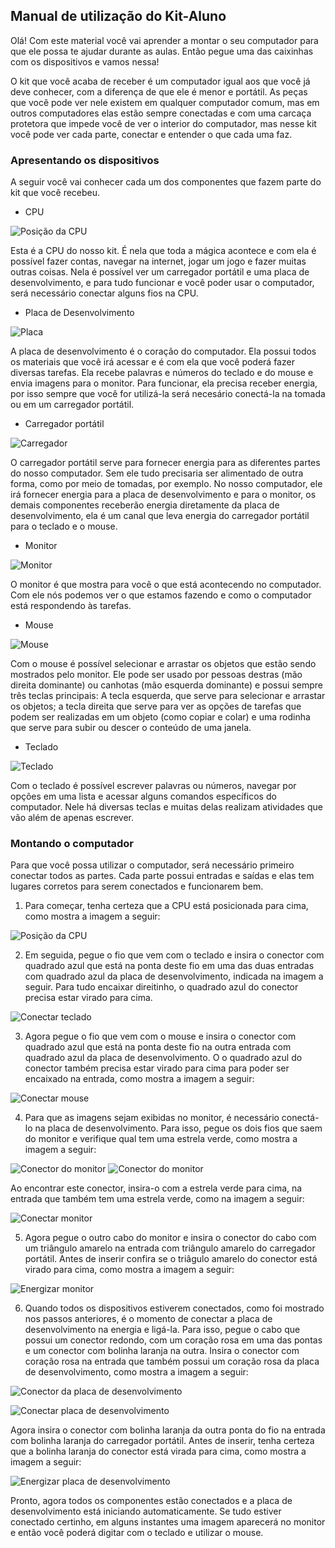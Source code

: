 ## Manual de utilização do Kit-Aluno

Olá! Com este material você vai aprender a montar o seu computador para que ele possa te ajudar durante as aulas. Então pegue uma das caixinhas com os dispositivos e vamos nessa!

O kit que você acaba de receber é um computador igual aos que você já deve conhecer, com a diferença de que ele é menor e portátil. As peças que você pode ver nele existem em qualquer computador comum, mas em outros computadores elas estão sempre conectadas e com uma carcaça protetora que impede você de ver o interior do computador, mas nesse kit você pode ver cada parte, conectar e entender o que cada uma faz. 

### Apresentando os dispositivos

A seguir você vai conhecer cada um dos componentes que fazem parte do kit que você recebeu.

- CPU

![Posição da CPU](Imagens/1.jpg "Posição da CPU")

Esta é a CPU do nosso kit. É nela que toda a mágica acontece e com ela é possível fazer contas, navegar na internet, jogar um jogo e fazer muitas outras coisas. Nela é possível ver um carregador portátil e uma placa de desenvolvimento, e para tudo funcionar e você poder usar o computador, será necessário conectar alguns fios na CPU.


- Placa de Desenvolvimento

![Placa](Imagens/placa.png "Placa de Desenvolvimento")

A placa de desenvolvimento é o coração do computador. Ela possui todos os materiais que você irá acessar e é com ela que você poderá fazer diversas tarefas. Ela recebe palavras e números do teclado e do mouse e envia imagens para o monitor. Para funcionar, ela precisa receber energia, por isso sempre que você for utilizá-la será necesário conectá-la na tomada ou em um carregador portátil.


- Carregador portátil

![Carregador](Imagens/carregador.png "carregador")

O carregador portátil serve para fornecer energia para as diferentes partes do nosso computador. Sem ele tudo precisaria ser alimentado de outra forma, como por meio de tomadas, por exemplo. No nosso computador, ele irá fornecer energia para a placa de desenvolvimento e para o monitor, os demais componentes receberão energia diretamente da placa de desenvolvimento, ela é um canal que leva energia do carregador portátil para o teclado e o mouse.

- Monitor

![Monitor](Imagens/monitor.png "Monitor")

O monitor é que mostra para você o que está acontecendo no computador. Com ele nós podemos ver o que estamos fazendo e como o computador está respondendo às tarefas.

- Mouse

![Mouse](Imagens/3.jpg "Mouse")

Com o mouse é possível selecionar e arrastar os objetos que estão sendo mostrados pelo monitor. Ele pode ser usado por pessoas destras (mão direita dominante) ou canhotas (mão esquerda dominante) e possui sempre três teclas principais: A tecla esquerda, que serve para selecionar e arrastar os objetos; a tecla direita que serve para ver as opções de tarefas que podem ser realizadas em um objeto (como copiar e colar) e uma rodinha que serve para subir ou descer o conteúdo de uma janela.

- Teclado

![Teclado](Imagens/2.jpg "Teclado")

Com o teclado é possível escrever palavras ou números, navegar por opções em uma lista e acessar alguns comandos específicos do computador. Nele há diversas teclas e muitas delas realizam atividades que vão além de apenas escrever. 

### Montando o computador

Para que você possa utilizar o computador, será necessário primeiro conectar todos as partes. Cada parte possui entradas e saídas e elas tem lugares corretos para serem conectados e funcionarem bem. 

1. Para começar, tenha certeza que a CPU está posicionada para cima, como mostra a imagem a seguir:

![Posição da CPU](Imagens/1.jpg "Posição da CPU")

2. Em seguida, pegue o fio que vem com o teclado e insira o conector com quadrado azul que está na ponta deste fio em uma das duas entradas com quadrado azul da placa de desenvolvimento, indicada na imagem a seguir. Para tudo encaixar direitinho, o quadrado azul do conector precisa estar virado para cima.

![Conectar teclado](Imagens/22.jpg "Conectar teclado")

3. Agora pegue o fio que vem com o mouse e insira o conector com quadrado azul que está na ponta deste fio na outra entrada com quadrado azul da placa de desenvolvimento. O o quadrado azul do conector também precisa estar virado para cima para poder ser encaixado na entrada, como mostra a imagem a seguir:

![Conectar mouse](Imagens/33.jpg "Conectar mouse")

4. Para que as imagens sejam exibidas no monitor, é necessário conectá-lo na placa de desenvolvimento. Para isso, pegue os dois fios que saem do monitor e verifique qual tem uma estrela verde, como mostra a imagem a seguir:

![Conector do monitor](Imagens/4.jpg "Conector do monitor")
![Conector do monitor](Imagens/44.jpg "Conector do monitor")

Ao encontrar este conector, insira-o com a estrela verde para cima, na entrada que também tem uma estrela verde, como na imagem a seguir:

![Conectar monitor](Imagens/444.jpg "Conectar monitor")

5. Agora pegue o outro cabo do monitor e insira o conector do cabo com um triângulo amarelo na entrada com triângulo amarelo do carregador portátil. Antes de inserir confira se o triâgulo amarelo do conector está virado para cima, como mostra a imagem a seguir:

![Energizar monitor](Imagens/5.jpg "Energizar monitor")

6. Quando todos os dispositivos estiverem conectados, como foi mostrado nos passos anteriores, é o momento de conectar a placa de desenvolvimento na energia e ligá-la. Para isso, pegue o cabo que possui um conector redondo, com um coração rosa em uma das pontas e um conector com bolinha laranja na outra. Insira o conector com coração rosa na entrada que também possui um coração rosa da placa de desenvolvimento, como mostra a imagem a seguir:

![Conector da placa de desenvolvimento](Imagens/6.jpg "Conector da placa de desenvolvimento")

![Conectar placa de desenvolvimento](Imagens/66.jpg "Conectar placa de desenvolvimento")

Agora insira o conector com bolinha laranja da outra ponta do fio na entrada com bolinha laranja do carregador portátil. Antes de inserir, tenha certeza que a bolinha laranja do conector está virada para cima, como mostra a imagem a seguir:

![Energizar placa de desenvolvimento](Imagens/666.jpg "Energizar placa de desenvolvimento")

Pronto, agora todos os componentes estão conectados e a placa de desenvolvimento está iniciando automaticamente. Se tudo estiver conectado certinho, em alguns instantes uma imagem aparecerá no monitor e então você poderá digitar com o teclado e utilizar o mouse.
